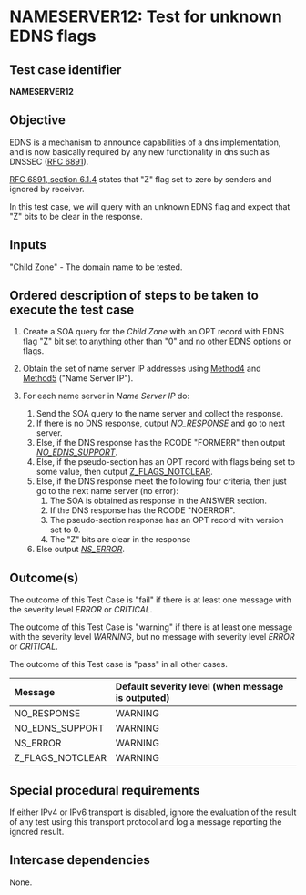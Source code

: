 # NAMESERVER12: Test for unknown EDNS flags

## Test case identifier
**NAMESERVER12** 

## Objective

EDNS is a mechanism to announce capabilities of a dns implementation,
and is now basically required by any new functionality in dns such as
DNSSEC ([RFC 6891]).

[RFC 6891, section 6.1.4] states that "Z" flag set to zero by senders and ignored by
receiver.

In this test case, we will query with an unknown EDNS flag
and expect that "Z" bits to be clear in the response.

## Inputs

"Child Zone" - The domain name to be tested.

## Ordered description of steps to be taken to execute the test case

1. Create a SOA query for the *Child Zone* with an OPT record with 
   EDNS flag "Z" bit set to anything other than "0" and no other EDNS options or 
   flags.

2. Obtain the set of name server IP addresses using [Method4] and [Method5]
   ("Name Server IP").

3. For each name server in *Name Server IP* do:
   1. Send the SOA query to the name server and collect the response.
   2. If there is no DNS response, output *[NO_RESPONSE]* and go to
      next server.
   3. Else, if the DNS response has the RCODE "FORMERR" then output
      *[NO_EDNS_SUPPORT]*.
   4. Else, if the pseudo-section has an OPT record with flags being set to
      some value, then output [Z_FLAGS_NOTCLEAR]. 
   5. Else, if the DNS response meet the following four criteria,
      then just go to the next name server (no error):
      1. The SOA is obtained as response in the ANSWER section.
      2. If the DNS response has the RCODE "NOERROR".
      3. The pseudo-section response has an OPT record with version set to 0.
      4. The "Z" bits are clear in the response
   6. Else output *[NS_ERROR]*.
 
## Outcome(s)

The outcome of this Test Case is "fail" if there is at least one message
with the severity level *ERROR* or *CRITICAL*.

The outcome of this Test Case is "warning" if there is at least one message
with the severity level *WARNING*, but no message with severity level
*ERROR* or *CRITICAL*.

The outcome of this Test case is "pass" in all other cases.

Message                           | Default severity level (when message is outputed)
:---------------------------------|:--------------------------------------------------
NO_RESPONSE                       | WARNING
NO_EDNS_SUPPORT                   | WARNING
NS_ERROR           | WARNING     
Z_FLAGS_NOTCLEAR               | WARNING

## Special procedural requirements

If either IPv4 or IPv6 transport is disabled, ignore the evaluation of the
result of any test using this transport protocol and log a message reporting
the ignored result.

## Intercase dependencies

None.

[RFC 6891]: https://tools.ietf.org/html/rfc6891
[RFC 6891, section 6.1.4]: https://tools.ietf.org/html/rfc6891#section-6.1.2
[Method4]: ../Methods.md#method-4-delegation-name-server-addresses
[Method5]: ../Methods.md#method-5-in-zone-addresses-records-of-name-servers
[NO_RESPONSE]: #outcomes
[NO_EDNS_SUPPORT]: #outcomes
[Z_FLAGS_NOTCLEAR]: #outcomes
[NS_ERROR]: #outcomes
